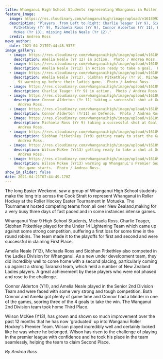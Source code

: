 ```yaml
---
title: Whanganui High School Students representing Whanganui in Roller Hockey
feature_image:
  image: https://res.cloudinary.com/whanganuihigh/image/upload/v1618992121/News/Players_from_Left_to_Right.._Charlie_Teager_Yr_9._Siobhan_Pitkethley_Yr_9._Michaela_Ross_Yr_9._Connor_Alderton_Yr_11._Wilson_McKee_Yr_13._Missing_Amelia_Neale_Yr_12.jpg
  description: "Players, from Left to Right: Charlie Teager (Yr 9), Siobhan
    Pitkethley (Yr 9), Michaela Ross (Yr 9), Connor Alderton (Yr 11), Wilson
    McKee (Yr 13), missing Amelia Neale (Yr 12)."
  credit: Andrea Ross
news_author:
  date: 2021-04-21T07:44:48.937Z
image_gallery:
  - image: https://res.cloudinary.com/whanganuihigh/image/upload/v1618992322/News/Amelia_Neale_Yr_12_in_action.jpg
    description: Amelia Neale (Yr 12) in action.  Photo / Andrea Ross.
  - image: https://res.cloudinary.com/whanganuihigh/image/upload/v1618992357/News/Amelia_Neale_Yr12_in_Action_ready_to_take_a_goal.jpg
    description: Amelia Neale (Yr12) in Action ready to take a goal.  Photo / Andrea Ross.
  - image: https://res.cloudinary.com/whanganuihigh/image/upload/v1618992411/News/Amelia_Neale_Yr12_Siobhan_Pitkethley_Yr_9_Michaela_Ross_Yr_9_warming_up_before_their_ladies_game.jpg
    description: Amelia Neale (Yr12), Siobhan Pitkethley (Yr 9), Michaela Ross (Yr
      9) warming up before their ladies game.  Photo / Andrea Ross.
  - image: https://res.cloudinary.com/whanganuihigh/image/upload/v1618992445/News/Charlie_Teager_Yr_9_in_action.jpg
    description: Charlie Teager (Yr 9) in action.  Photo / Andrea Ross.
  - image: https://res.cloudinary.com/whanganuihigh/image/upload/v1618992491/News/Connor_Alderton_Yr_11_Taking_a_successful_shot_at_Goal.jpg
    description: Connor Alderton (Yr 11) taking a successful shot at Goal.  Photo /
      Andrea Ross.
  - image: https://res.cloudinary.com/whanganuihigh/image/upload/v1618992546/News/Connor_Alderton_Yr11_on_Defence.jpg
    description: Connor Alderton (Yr11) on Defence.  Photo / Andrea Ross.
  - image: https://res.cloudinary.com/whanganuihigh/image/upload/v1618992619/News/Michaela_Ross_Yr_9_taking_a_successful_shot_at_Goal.jpg
    description: Michaela Ross (Yr 9) taking a successful shot at Goal.  Photo /
      Andrea Ross.
  - image: https://res.cloudinary.com/whanganuihigh/image/upload/v1618992660/News/Siobhan_Pitkethley_Yr9_getting_ready_to_start_the_Game.jpg
    description: Siobhan Pitkethley (Yr9) getting ready to start the Game.  Photo /
      Andrea Ross.
  - image: https://res.cloudinary.com/whanganuihigh/image/upload/v1618992715/News/Wilson_McKee_Yr13_getting_ready_to_take_a_shot_at_Goal.jpg
    description: Wilson McKee (Yr13) getting ready to take a shot at Goal.  Photo /
      Andrea Ross.
  - image: https://res.cloudinary.com/whanganuihigh/image/upload/v1618992758/News/Wilson_Mckee_Yr13_Warming_up_Whanganui_s_Premier_Goalie_before_the_game_starts.jpg
    description: Wilson Mckee (Yr13) warming up Whanganui's Premier Goalie before
      the game starts.  Photo / Andrea Ross.
show_in_slider: false
date: 2021-04-21T07:44:49.170Z
---
```

The long Easter Weekend, saw a group of Whanganui High School students make the long trip across the Cook Strait to represent Whanganui in Roller Hockey at the Roller Hockey Easter Tournament in Motueka. The Tournament hosted competing teams from all over New Zealand,making for a very busy three days of fast paced and in some instances intense games.


Whanganui Year 9 High School Students, Michaela Ross, Charlie Teager, Siobhan Pitkethley played for the Under 14 Lightening Team which came up against some strong competition, suffering a first loss for some time in the round robins. The team made it to the playoffs for first and second and were successful in claiming First Place.


Amelia Neale (Y12), Michaela Ross and Siobhan Pitkethley also competed in the Ladies Division for Whanganui. As a new under development team, they did incredibly well to come home with a second placing, particularly coming up against a strong Taranaki team, which held a number of New Zealand Ladies players. A great achievement by these players who were not phased and rose to the challenge.


Connor Alderton (Y11), and Amelia Neale played in the Senior 2nd Division Team and were faced with some very strong and tough competition.  Both Connor and Amelia got plenty of game time and Connor had a blinder in one of the games, scoring three of the 4 goals to take the win. The Wanganui 2nd Division team took home Third Place.


Wilson McKee (Y13), has grown and shown so much improvement over the past 12 months that he has now 'graduated' up into Wanganui Roller Hockey's Premier Team. Wilson played incredibly well and certainly looked like he was where he belonged. Wilson has risen to the challenge of playing in the premier league with confidence and he took his place in the team seamlessly, helping the team to claim Second Place.

*By Andrea Ross*
